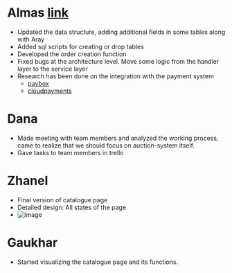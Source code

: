 # Almas [link](https://github.com/SuleymanDemirelKazakhstan/diploma-project-team-spirit/tree/backend/backend)
* Updated the data structure, adding additional fields in some tables along with Aray
* Added sql scripts for creating or drop tables
* Developed the order creation function
* Fixed bugs at the architecture level. Move some logic from the handler layer to the service layer
* Research has been done on the integration with the payment system
  * [paybox](https://paybox.money/docs/)
  * [cloudpayments](https://developers.cloudpayments.ru/#obschaya-informatsiya)
  
 # Dana
 * Made meeting with team members and analyzed the working process, came to realize that we should focus on auction-system itself. 
 * Gave tasks to team members in trello 

 # Zhanel
 * Final version of catalogue page
 * Detailed design: All states of the page
 * ![image](https://user-images.githubusercontent.com/55758989/164986738-af4ddc30-31e8-4bcf-9003-b0caf32a90ee.png)

 # Gaukhar
 * Started visualizing the catalogue page and its functions.
